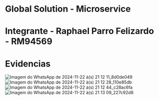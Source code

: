 # Global Solution - Microservice 
# Integrante - Raphael Parro Felizardo - RM94569 

# Evidencias 
![Imagem do WhatsApp de 2024-11-22 à(s) 21 12 11_8d0de049](https://github.com/user-attachments/assets/4cecc2c3-d2fb-4839-828c-7cd366143e28)
![Imagem do WhatsApp de 2024-11-22 à(s) 21 12 28_110e85db](https://github.com/user-attachments/assets/110ecebd-0308-44ae-adce-1eb8228c45a9)
![Imagem do WhatsApp de 2024-11-22 à(s) 21 12 44_c28ac6fa](https://github.com/user-attachments/assets/20eceac6-7317-418c-be2d-dda16519057e)
![Imagem do WhatsApp de 2024-11-22 à(s) 21 13 09_227c92d8](https://github.com/user-attachments/assets/7d1b0322-e4da-4f63-8458-694f2c6744ed)
